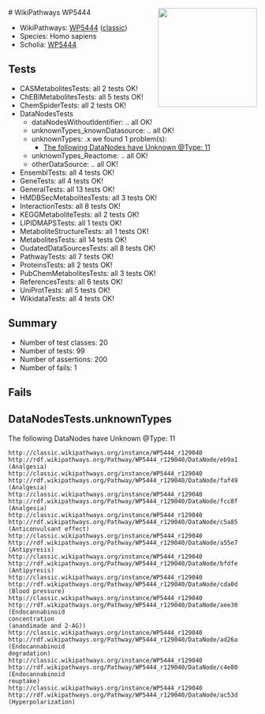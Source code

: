 <img style="float: right; width: 200px" src="https://upload.wikimedia.org/wikipedia/commons/thumb/8/83/Wplogo_with_text_500.png/640px-Wplogo_with_text_500.png" />
# WikiPathways WP5444

* WikiPathways: [WP5444](https://wikipathways.org/pathways/WP5444) ([classic](https://classic.wikipathways.org/instance/WP5444))
* Species: Homo sapiens
* Scholia: [WP5444](https://scholia.toolforge.org/wikipathways/WP5444)
## Tests
* CASMetabolitesTests: all 2 tests OK!
* ChEBIMetabolitesTests: all 5 tests OK!
* ChemSpiderTests: all 2 tests OK!
* DataNodesTests
    * dataNodesWithoutIdentifier: .. all OK!
    * unknownTypes_knownDatasource: .. all OK!
    * unknownTypes: .x we found 1 problem(s):
        * [The following DataNodes have Unknown @Type: 11](#ef950832)
    * unknownTypes_Reactome: .. all OK!
    * otherDataSource: .. all OK!
* EnsemblTests: all 4 tests OK!
* GeneTests: all 4 tests OK!
* GeneralTests: all 13 tests OK!
* HMDBSecMetabolitesTests: all 3 tests OK!
* InteractionTests: all 8 tests OK!
* KEGGMetaboliteTests: all 2 tests OK!
* LIPIDMAPSTests: all 1 tests OK!
* MetaboliteStructureTests: all 1 tests OK!
* MetabolitesTests: all 14 tests OK!
* OudatedDataSourcesTests: all 8 tests OK!
* PathwayTests: all 7 tests OK!
* ProteinsTests: all 2 tests OK!
* PubChemMetabolitesTests: all 3 tests OK!
* ReferencesTests: all 6 tests OK!
* UniProtTests: all 5 tests OK!
* WikidataTests: all 4 tests OK!


## Summary

* Number of test classes: 20
* Number of tests: 99
* Number of assertions: 200
* Number of fails: 1

## Fails

<a name="ef950832" />

## DataNodesTests.unknownTypes

The following DataNodes have Unknown @Type: 11
```
http://classic.wikipathways.org/instance/WP5444_r129040 http://rdf.wikipathways.org/Pathway/WP5444_r129040/DataNode/eb9a1 (Analgesia)
http://classic.wikipathways.org/instance/WP5444_r129040 http://rdf.wikipathways.org/Pathway/WP5444_r129040/DataNode/faf49 (Analgesia)
http://classic.wikipathways.org/instance/WP5444_r129040 http://rdf.wikipathways.org/Pathway/WP5444_r129040/DataNode/fcc8f (Analgesia)
http://classic.wikipathways.org/instance/WP5444_r129040 http://rdf.wikipathways.org/Pathway/WP5444_r129040/DataNode/c5a85 (Anticonvulsant effect)
http://classic.wikipathways.org/instance/WP5444_r129040 http://rdf.wikipathways.org/Pathway/WP5444_r129040/DataNode/a55e7 (Antipyresis)
http://classic.wikipathways.org/instance/WP5444_r129040 http://rdf.wikipathways.org/Pathway/WP5444_r129040/DataNode/bfdfe (Antipyresis)
http://classic.wikipathways.org/instance/WP5444_r129040 http://rdf.wikipathways.org/Pathway/WP5444_r129040/DataNode/cda0d (Blood pressure)
http://classic.wikipathways.org/instance/WP5444_r129040 http://rdf.wikipathways.org/Pathway/WP5444_r129040/DataNode/aee30 (Endocannabinoid
concentration
(anandimade and 2-AG))
http://classic.wikipathways.org/instance/WP5444_r129040 http://rdf.wikipathways.org/Pathway/WP5444_r129040/DataNode/ad26a (Endocannabinoid
degradation)
http://classic.wikipathways.org/instance/WP5444_r129040 http://rdf.wikipathways.org/Pathway/WP5444_r129040/DataNode/c4e80 (Endocannabinoid
reuptake)
http://classic.wikipathways.org/instance/WP5444_r129040 http://rdf.wikipathways.org/Pathway/WP5444_r129040/DataNode/ac53d (Hyperpolarization)
```


